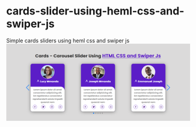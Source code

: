 # cards-slider-using-heml-css-and-swiper-js
Simple cards sliders using heml css and swiper js
<img src="./images/carousel.PNG"  width="97%"/>
